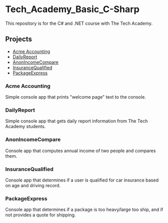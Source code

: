 # Tech_Academy_Basic_C-Sharp

This repository is for the C# and .NET course with The Tech Academy.

## Projects
- [Acme Accounting](#acme-accounting)
- [DailyReport](#dailyreport)
- [AnonIncomeCompare](#anonincomecompare)
- [InsuranceQualified](#insurancequalified)
- [PackageExpress](#packageexpress)


### Acme Accounting
Simple console app that prints "welcome page" text to the console.

### DailyReport
Simple console app that gets daily report information from The Tech Academy students.

### AnonIncomeCompare
Console app that computes annual income of two people and compares them.

### InsuranceQualified
Console app that determines if a user is qualified for car insurance based on age and driving record.

### PackageExpress
Console app that determines if a package is too heavy/large too ship, and if not provides a quote for shipping.
